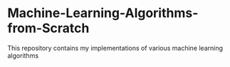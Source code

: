 # Machine-Learning-Algorithms-from-Scratch
This repository contains my implementations of various machine learning algorithms
